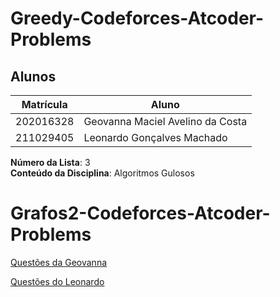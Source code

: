 # Greedy-Codeforces-Atcoder-Problems

## Alunos
|Matrícula | Aluno |
| -- | -- |
| 202016328  | Geovanna Maciel Avelino da Costa |
| 211029405 | Leonardo Gonçalves Machado |

**Número da Lista**: 3<br>
**Conteúdo da Disciplina**: Algoritmos Gulosos

# Grafos2-Codeforces-Atcoder-Problems

[Questões da Geovanna](Geovanna-Greedy/explicacao.md)

[Questões do Leonardo](Leonardo-Greedy/explicacao.md)
